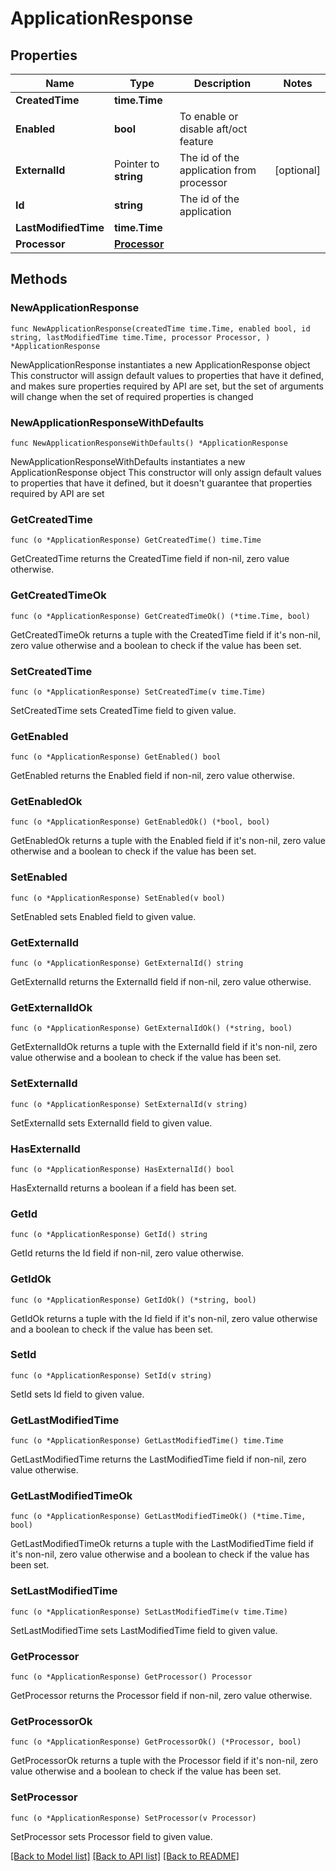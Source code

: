 # ApplicationResponse

## Properties

Name | Type | Description | Notes
------------ | ------------- | ------------- | -------------
**CreatedTime** | **time.Time** |  | 
**Enabled** | **bool** | To enable or disable aft/oct feature | 
**ExternalId** | Pointer to **string** | The id of the application from processor | [optional] 
**Id** | **string** | The id of the application | 
**LastModifiedTime** | **time.Time** |  | 
**Processor** | [**Processor**](Processor.md) |  | 

## Methods

### NewApplicationResponse

`func NewApplicationResponse(createdTime time.Time, enabled bool, id string, lastModifiedTime time.Time, processor Processor, ) *ApplicationResponse`

NewApplicationResponse instantiates a new ApplicationResponse object
This constructor will assign default values to properties that have it defined,
and makes sure properties required by API are set, but the set of arguments
will change when the set of required properties is changed

### NewApplicationResponseWithDefaults

`func NewApplicationResponseWithDefaults() *ApplicationResponse`

NewApplicationResponseWithDefaults instantiates a new ApplicationResponse object
This constructor will only assign default values to properties that have it defined,
but it doesn't guarantee that properties required by API are set

### GetCreatedTime

`func (o *ApplicationResponse) GetCreatedTime() time.Time`

GetCreatedTime returns the CreatedTime field if non-nil, zero value otherwise.

### GetCreatedTimeOk

`func (o *ApplicationResponse) GetCreatedTimeOk() (*time.Time, bool)`

GetCreatedTimeOk returns a tuple with the CreatedTime field if it's non-nil, zero value otherwise
and a boolean to check if the value has been set.

### SetCreatedTime

`func (o *ApplicationResponse) SetCreatedTime(v time.Time)`

SetCreatedTime sets CreatedTime field to given value.


### GetEnabled

`func (o *ApplicationResponse) GetEnabled() bool`

GetEnabled returns the Enabled field if non-nil, zero value otherwise.

### GetEnabledOk

`func (o *ApplicationResponse) GetEnabledOk() (*bool, bool)`

GetEnabledOk returns a tuple with the Enabled field if it's non-nil, zero value otherwise
and a boolean to check if the value has been set.

### SetEnabled

`func (o *ApplicationResponse) SetEnabled(v bool)`

SetEnabled sets Enabled field to given value.


### GetExternalId

`func (o *ApplicationResponse) GetExternalId() string`

GetExternalId returns the ExternalId field if non-nil, zero value otherwise.

### GetExternalIdOk

`func (o *ApplicationResponse) GetExternalIdOk() (*string, bool)`

GetExternalIdOk returns a tuple with the ExternalId field if it's non-nil, zero value otherwise
and a boolean to check if the value has been set.

### SetExternalId

`func (o *ApplicationResponse) SetExternalId(v string)`

SetExternalId sets ExternalId field to given value.

### HasExternalId

`func (o *ApplicationResponse) HasExternalId() bool`

HasExternalId returns a boolean if a field has been set.

### GetId

`func (o *ApplicationResponse) GetId() string`

GetId returns the Id field if non-nil, zero value otherwise.

### GetIdOk

`func (o *ApplicationResponse) GetIdOk() (*string, bool)`

GetIdOk returns a tuple with the Id field if it's non-nil, zero value otherwise
and a boolean to check if the value has been set.

### SetId

`func (o *ApplicationResponse) SetId(v string)`

SetId sets Id field to given value.


### GetLastModifiedTime

`func (o *ApplicationResponse) GetLastModifiedTime() time.Time`

GetLastModifiedTime returns the LastModifiedTime field if non-nil, zero value otherwise.

### GetLastModifiedTimeOk

`func (o *ApplicationResponse) GetLastModifiedTimeOk() (*time.Time, bool)`

GetLastModifiedTimeOk returns a tuple with the LastModifiedTime field if it's non-nil, zero value otherwise
and a boolean to check if the value has been set.

### SetLastModifiedTime

`func (o *ApplicationResponse) SetLastModifiedTime(v time.Time)`

SetLastModifiedTime sets LastModifiedTime field to given value.


### GetProcessor

`func (o *ApplicationResponse) GetProcessor() Processor`

GetProcessor returns the Processor field if non-nil, zero value otherwise.

### GetProcessorOk

`func (o *ApplicationResponse) GetProcessorOk() (*Processor, bool)`

GetProcessorOk returns a tuple with the Processor field if it's non-nil, zero value otherwise
and a boolean to check if the value has been set.

### SetProcessor

`func (o *ApplicationResponse) SetProcessor(v Processor)`

SetProcessor sets Processor field to given value.



[[Back to Model list]](../README.md#documentation-for-models) [[Back to API list]](../README.md#documentation-for-api-endpoints) [[Back to README]](../README.md)


